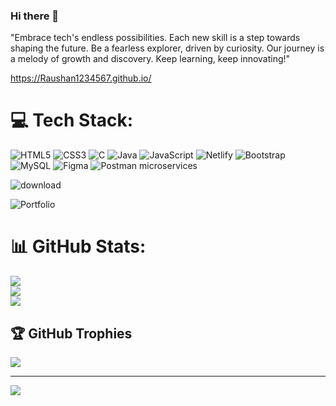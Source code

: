 ### Hi there 👋
"Embrace tech's endless possibilities. Each new skill is a step towards shaping the future. Be a fearless explorer, driven by curiosity. Our journey is a melody of growth and discovery. Keep learning, keep innovating!"

<!--
**Raushan1234567/Raushan1234567** is a ✨ _special_ ✨ repository because its `README.md` (this file) appears on your GitHub profile.

Here are some ideas to get you started:

- 🔭 I’m currently working on ...
- 🌱 I’m currently learning ...
- 👯 I’m looking to collaborate on ...
- 🤔 I’m looking for help with ...
- 💬 Ask me about ...
- 📫 How to reach me: ...
- 😄 Pronouns: ...
- ⚡ Fun fact: ...
-->

https://Raushan1234567.github.io/

# 💻 Tech Stack:
![HTML5](https://img.shields.io/badge/html5-%23E34F26.svg?style=for-the-badge&logo=html5&logoColor=white) ![CSS3](https://img.shields.io/badge/css3-%231572B6.svg?style=for-the-badge&logo=css3&logoColor=white) ![C](https://img.shields.io/badge/c-%2300599C.svg?style=for-the-badge&logo=c&logoColor=white) ![Java](https://img.shields.io/badge/java-%23ED8B00.svg?style=for-the-badge&logo=java&logoColor=white) ![JavaScript](https://img.shields.io/badge/javascript-%23323330.svg?style=for-the-badge&logo=javascript&logoColor=%23F7DF1E) ![Netlify](https://img.shields.io/badge/netlify-%23000000.svg?style=for-the-badge&logo=netlify&logoColor=#00C7B7) ![Bootstrap](https://img.shields.io/badge/bootstrap-%23563D7C.svg?style=for-the-badge&logo=bootstrap&logoColor=white) ![MySQL](https://img.shields.io/badge/mysql-%2300f.svg?style=for-the-badge&logo=mysql&logoColor=white) 	![Figma](https://img.shields.io/badge/figma-%23F24E1E.svg?style=for-the-badge&logo=figma&logoColor=white) ![Postman](https://img.shields.io/badge/Postman-FF6C37?style=for-the-badge&logo=postman&logoColor=white) 
microservices

![download](https://github.com/Raushan1234567/Raushan1234567/assets/115460955/5fd04006-c533-406c-ae01-10870444f690)

![Portfolio](https://img.shields.io/badge/Portfolio-%23000000.svg?style=for-the-badge&logo=firefox&logoColor=#FF7139)
# 📊 GitHub Stats:
![](https://github-readme-stats.vercel.app/api?username=Raushan1234567&theme=dark&hide_border=false&include_all_commits=false&count_private=false)<br/>
![](https://github-readme-streak-stats.herokuapp.com/?user=Raushan1234567&theme=dark&hide_border=false)<br/>
![](https://github-readme-stats.vercel.app/api/top-langs/?username=Raushan1234567&theme=dark&hide_border=false&include_all_commits=false&count_private=false&layout=compact)

## 🏆 GitHub Trophies
![](https://github-profile-trophy.vercel.app/?username=Raushan1234567&theme=radical&no-frame=false&no-bg=true&margin-w=4)

---
[![](https://visitcount.itsvg.in/api?id=Raushan1234567&icon=0&color=0)](https://visitcount.itsvg.in)

<!-- Proudly created with GPRM ( https://gprm.itsvg.in ) -->
